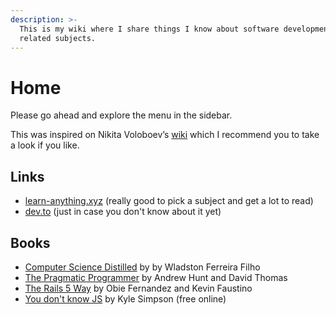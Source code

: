 ```yaml
---
description: >-
  This is my wiki where I share things I know about software development and
  related subjects.
---
```


# Home

Please go ahead and explore the menu in the sidebar.

This was inspired on Nikita Voloboev’s [wiki](https://wiki.nikitavoloboev.xyz/) which I recommend you to take a look if you like.

## Links

* [learn-anything.xyz](https://learn-anything.xyz/) \(really good to pick a subject and get a lot to read\)
* [dev.to](https://dev.to/) \(just in case you don't know about it yet\)

## Books

* [Computer Science Distilled](https://code.energy/computer-science-distilled/) by by Wladston Ferreira Filho
* [The Pragmatic Programmer](https://pragprog.com/book/tpp/the-pragmatic-programmer) by Andrew Hunt and David Thomas
* [The Rails 5 Way](https://leanpub.com/tr5w) by Obie Fernandez and Kevin Faustino
* [You don't know JS](https://github.com/getify/You-Dont-Know-JS) by Kyle Simpson \(free online\)



